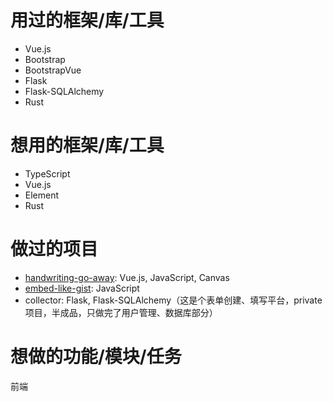 # 用过的框架/库/工具

- Vue.js
- Bootstrap
- BootstrapVue
- Flask
- Flask-SQLAlchemy
- Rust

# 想用的框架/库/工具

- TypeScript
- Vue.js
- Element
- Rust

# 做过的项目

- [handwriting-go-away](https://github.com/yusanshi/handwriting-go-away): Vue.js, JavaScript, Canvas
- [embed-like-gist](https://github.com/yusanshi/embed-like-gist): JavaScript
- collector: Flask, Flask-SQLAlchemy（这是个表单创建、填写平台，private 项目，半成品，只做完了用户管理、数据库部分）

# 想做的功能/模块/任务

前端
